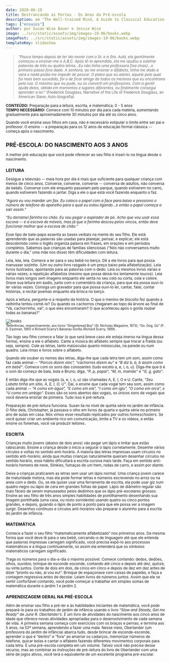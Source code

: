 ```yaml
---
date: 2020-06-19
title: Destrancando as Portas - Os Anos da Pré-escola
description: em "The Well-trained Mind, A Guide to Classical Education at Home"
tags: ["ensaios"]
author: por Susan Wise Bauer e Jessie Wise
image: ../src/static/assets/img/images-19-06/books.webp
imagePost: ../src/static/assets/img/images-19-06/books.webp
templateKey: slideshow
---
```


> <small><i>"Pouco tempo depois de ter ido morar com o Sr. e a Sra. Auld, ela gentilmente começou a ensinar-me o A,B,C. Após tê-lo aprendido, ela me ajudou a soletrar palavras de três ou quatro letras...Eu não tinha uma professora fixa (mas)…o primeiro passo fora dado. A senhora, ao me ensinar o alfabeto, tinha me dado a vara e nada podia me impedir de pescar. O plano que eu adotei, aquele pelo qual fui mais bem sucedido, foi o de ficar amigo de todos os meninos que eu encontrava pela rua. O máximo que eu pude, eu os converti em professores. Com a gentil ajuda deles, obtida em momentos e lugares diferentes, eu finalmente consegui aprender a ler."</i> (Frederick Douglass, Narrative of the Life of Frederick Douglass, an American Slave; Auto-biografia)

**<p>CONTEÚDO:** Preparação para a leitura, escrita, e matemática; 0 - 5 anos
**<br />TEMPO NECESSÁRIO:** Comece com 10 minutos por dia para cada matéria, aumentando gradualmente para aproximadamente 30 minutos por dia até os cinco anos.

Quando você ensina seus filhos em casa, não é necessário estipular o limite entre ser pai e professor. O ensino -- a preparação para os 12 anos de educação formal clássica -- começa após o nascimento.

## PRÉ-ESCOLA: DO NASCIMENTO AOS 3 ANOS

A melhor pré-educação que você pode oferecer ao seu filho é inseri-lo na língua desde o nascimento.

### LEITURA

Desligue a televisão -- meia hora por dia é mais que suficiente para qualquer criança com menos de cinco anos. Converse, converse, converse -- conversa de adultos, não conversa de bebês. Converse com ele enquanto passeiam pelo parque, quando estiverem no carro, quando estiverem fazendo o jantar. Diga a ele o que está você fazendo enquanto o faz.

<p><i>“Agora eu vou mandar um fax. Eu coloco o papel com a face para baixo e pressiono o número de telefone do aparelho para o qual eu estou ligando...e então o papel começa a sair assim.”</i>
<p> <i>“Eu derramei farinha no chão. Eu vou pegar o aspirador de pó. Acho que vou usar essa escova -- é a escova de móveis, mas já que a farinha desceu pelos vincos, então deve funcionar melhor que a escova de chão.”</i>
<p> Esse tipo de bate-papo assenta as bases verbais na mente do seu filho. Ele está aprendendo que as palavras são usadas para planejar, pensar, e explicar; ele está descobrindo como o Inglês organiza palavra em frases, em orações e em períodos completos. Sabemos que crianças de famílias silenciosas (“Nós não conversamos muito durante o dia,” uma mãe nos disse) têm dificuldades com leitura.
<p> Leia, leia, leia. Comece a ler para o seu bebê no berço. Dê a ele livros para que possa manusear sozinho. (Um ou outro livro rasgado é um preço baixo pela alfabetização). Leia livros ilustrados, apontando para as palavras com o dedo. Leia os mesmos livros várias e várias vezes; a repetição alfabetiza (mesmo que possa deixá-los lentamente loucos). Leia livros mais longos sem imagens enquanto ele senta no seu colo ou corta, cola e colore. Grave sua leitura em áudio, junto com o comentário da criança, para que ela possa ouvi-lo ler várias vezes. Consiga um gravador para que possa ouvi-lo ler, cantar, falar, contar histórias, e recitar poemas enquanto ela brinca no berço.
<p>Após a leitura, pergunte-o a respeito da história. O que o menino de biscoito fez quando a velhinha tentou comê-lo? Ou quando os cachorros chegaram ao topo da árvore ao final de “Vá, cachorrinho, vai”, o que eles encontraram? O que aconteceu após o gorila roubar todas as bananas?¹

![books](../src/images/images-19-06/books.webp)
<br /><small>¹Referências, respectivamente, aos livros “Gingerbread Boy” (St. Nicholas Magazine, 1873); “Go. Dog, Go” (P. D. Eastman, 1961) e Richard Scarry’s Bananas Gorilla (Richard Scarry, 1999)
.

<big> <p>Tão logo seu filho comece a falar (o que será breve caso ele esteja imerso na língua dessa forma), ensine a ele o alfabeto. Cante a música do alfabeto sempre que trocar a fralda (ou seja, sempre). Cole as letras, tanto maiúsculas quanto minúsculas, na parede ou num quadro. Leia rimas e livros sobre o alfabeto.

<p>Quando ele souber os nomes das letras, diga-lhe que cada letra tem um som, assim como faz cada animal -- <i>“Porcos dizem oinc”, “cachorros dizem au”</i> e <i>“B diz b, b, b assim como em bebê”</i>. Comece com os sons das consoantes (tudo exceto a, e, i, o, u).  Diga-lhe que b é o som do começo de bala, bola e Bruno; diga, <i>“P, p, papai”, “M, m, mamãe”</i> e <i>“G, g, gato”</i>.
<p>E então diga-lhe que as vogais (a, e, i, o, u) são chamadas A, E, I, O e U. Cante, <i>“Seu Lobato tinha um sítio, A, E, I, O, U”</i>. Daí, o ensine que cada vogal tem seu som, assim como cada animal -- <i>“A como em água”, “E como em ela”, “I como em iglu”, “O como em orca”, e “U como em umbigo”.</i> Esses são os sons abertos das vogais, os únicos sons de vogais que você deveria ensinar de primeira. Tudo isso é pré-leitura. 
<p>Preparação de pré-leitura funciona. Susan lia no nível de quinta série no jardim de infância. O filho dela, Christopher, já passava o olho em livros da quarta e quinta série no primeiro ano de aulas em casa. Nós vimos esse resultado replicados por outros <i>homeschoolers</i>. Se você quiser criar um ambiente rico em comunicação, limite a TV e os vídeos, e então ensine os fonemas, você vai produzir leitores.

### ESCRITA

Crianças muito jovens (abaixo de dois anos) vão pegar um lápis e imitar que estão rabiscando. Ensine a criança desde o início a segurar o lápis corretamente. Desenhe vários círculos e voltas no sentido anti-horário. A maioria das letras impressas usam círculos no sentido anti-horário; ainda que muitas crianças naturalmente queiram desenhar círculos no sentido horário, esse hábito dificultará a escrita cursiva mais tarde. Faça em sentido anti-horário homens de neve, Slinkies, fumaças de um trem, rodas de carro, e assim por diante.

<p>Deixe a crianças praticarem as letras sem usar um lápis normal. Uma criança jovem carece de maturidade motora, mas ela pode formar letras e números escrevendo no arroz ou na areia com o dedo. Ou, se ela quiser usar uma ferramenta de escrita, ela pode usar giz num quadro negro ou lápis de cera em grandes folhas de papel. Lápis de diâmetro regular são mais fáceis de serem manuseados pelos dedinhos que os lápis pré-escolares grossos. Ensine ao seu filho de três anos simples habilidades de pontilhamento desenhando sua imagem pontilhada (uma casa, ou rosto sorridente) usando quatro ou cinco pontos grandes, e depois, guiando o lápis de ponto a ponto para que ele possa ver a imagem surgir. Desenhos contínuos e círculos anti-horários vão preparar o aluninho para a escrita do jardim de infância.

### MATEMÁTICA

Comece a fazer o seu filho “matematicamente alfabetizado” nos primeiros anos. Da mesma forma que você deve lê para o seu bebê, cercando-o de linguagem até que ele entenda que palavras impressas carregam significado, você precisa expô-lo aos processos matemáticos e a língua continuamente, só assim ela entenderá que os símbolos matemáticos carregam significado.

<p>Traga os números para o dia-a-dia o máximo possível. Comece contando: dedos, dedões, olhos, ouvidos; brinque de esconde-esconde, contando até cinco e depois até dez, quinze, ou vinte juntos. Conte de dois em dois, de cinco em cinco e depois de dez em dez antes de dizer “pronto ou não, aí vou eu!”. Brinque de espaçonave com caixas de papelão, e faça a contagem regressiva antes de decolar. Leiam livros de números juntos. Assim que ele se sentir confortável contando, você pode começar a trabalhar em simples somas de matemática durante o jardim 1 e jardim 2.

### APRENDIZAGEM GERAL NA PRÉ-ESCOLA

Além de ensinar seu filho a pré-ler e às habilidades iniciantes de matemática, você pode prepará-lo para os trabalhos de jardim de infância usando o livro <i>“Slow and Steady, Get me Ready”</i> de <i>June R. Oberlander’s</i>. É um livro de atividades do nascimento aos cinco anos de idade que oferece novas atividades apropriadas para o desenvolvimento de cada semana de vida. A primeira semana começa com exercícios com os braços e pernas; e termina aos 5 anos, na 52ª semana, aprendendo a fazer uma mala. Nesse meio, Oberlander (um professora do jardim de infância) abarca tudo, desde brincar de esconde-esconde, aprender o que é “dentro” e “fora” ao amarrar os cadarços, memorizar números de telefone, quicar bolas e cantar o alfabeto fazendo diferentes movimentos corporais para cada letra. É uma pré-escola completa em um volume. Talvez você não precise desse recurso, mas ao combinar as instruções de pré-leitura do livro de Oberlander com uma série de jogos ativos, você terá o equivalente de um excelente programa pré-escolar.
